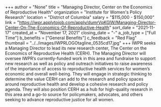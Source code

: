 +++
author = "None"
title = "Managing Director, Center on the Economics of Reproductive Health"
organization = "Institute for Women's Policy Research"
location = "District of Columbia"
salary = "$115,000 - $150,000"
link = "https://iwpr.applytojob.com/apply/dumrVpKGlW/Managing-Director-Center-On-The-Economics-Of-Reproductive-Health"
sort_date = "2021-11-17"
created_at = "November 17, 2021"
closing_date = "-"
a_job_type = ["Full Time"]
b_benefits = ["General Benefits"]
c_feedback = "Red Flag"
thumbnail = "../../images/IWPRLOGOtagline_0535cd17.jpg"
+++
IWPR seeks a Managing Director to lead its new research center, The Center on the Economics of Reproductive Health (CERH). The Managing Director will oversee IWPR’s currently-funded work in this area and fundraise to support new research as well as policy and outreach initiatives to raise awareness of the importance of access to reproductive health services for women’s economic and overall well-being. They will engage in strategic thinking to determine the value CERH can add to the research and policy spaces around reproductive health and develop a cohesive research and policy agenda. They will also position CERH as a hub for high-quality research in this area and a go-to source for policymakers, advocates, and others seeking to advance reproductive justice for all women.